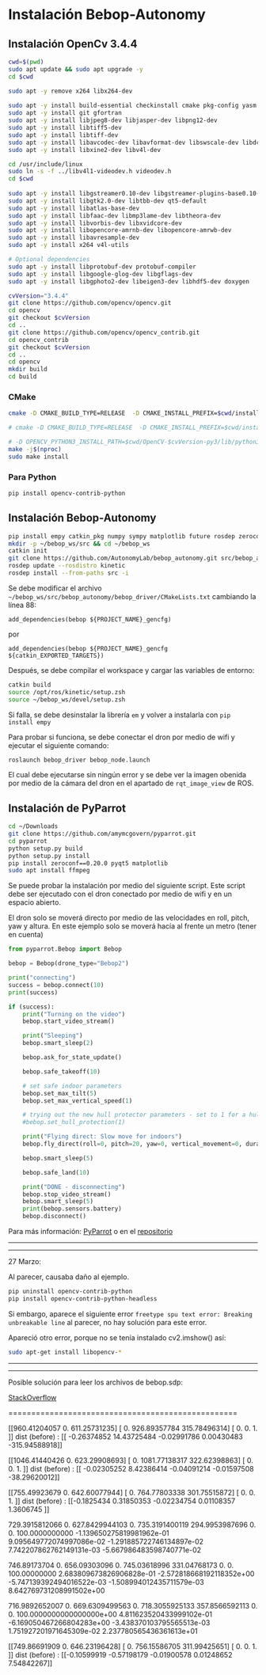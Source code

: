 # Instalación Bebop-Autonomy

## Instalación OpenCv 3.4.4

~~~bash
cwd=$(pwd)
sudo apt update && sudo apt upgrade -y
cd $cwd

sudo apt -y remove x264 libx264-dev                                                                                        ─╯
 
sudo apt -y install build-essential checkinstall cmake pkg-config yasm
sudo apt -y install git gfortran
sudo apt -y install libjpeg8-dev libjasper-dev libpng12-dev
sudo apt -y install libtiff5-dev
sudo apt -y install libtiff-dev
sudo apt -y install libavcodec-dev libavformat-dev libswscale-dev libdc1394-22-dev
sudo apt -y install libxine2-dev libv4l-dev

cd /usr/include/linux
sudo ln -s -f ../libv4l1-videodev.h videodev.h
cd $cwd
 
sudo apt -y install libgstreamer0.10-dev libgstreamer-plugins-base0.10-dev
sudo apt -y install libgtk2.0-dev libtbb-dev qt5-default
sudo apt -y install libatlas-base-dev
sudo apt -y install libfaac-dev libmp3lame-dev libtheora-dev
sudo apt -y install libvorbis-dev libxvidcore-dev
sudo apt -y install libopencore-amrnb-dev libopencore-amrwb-dev
sudo apt -y install libavresample-dev
sudo apt -y install x264 v4l-utils

# Optional dependencies
sudo apt -y install libprotobuf-dev protobuf-compiler
sudo apt -y install libgoogle-glog-dev libgflags-dev
sudo apt -y install libgphoto2-dev libeigen3-dev libhdf5-dev doxygen
~~~

~~~bash
cvVersion="3.4.4"
git clone https://github.com/opencv/opencv.git
cd opencv
git checkout $cvVersion
cd ..
git clone https://github.com/opencv/opencv_contrib.git
cd opencv_contrib
git checkout $cvVersion
cd ..
cd opencv
mkdir build
cd build
~~~

### CMake
~~~bash
cmake -D CMAKE_BUILD_TYPE=RELEASE  -D CMAKE_INSTALL_PREFIX=$cwd/installation/OpenCV-"$cvVersion"  -D INSTALL_PYTHON_EXAMPLES=ON  -D WITH_V4L=ON  -D WITH_QT=OFF  -D WITH_OPENGL=ON  -D PYTHON_DEFAULT_EXECUTABLE=$(which python3) -D BUILD_NEW_PYTHON_SUPPORT=ON -D BUILD_opencv_python3=ON -D HAVE_opencv_python3=ON -D OPENCV_EXTRA_MODULES_PATH=../../opencv_contrib/modules  -D BUILD_EXAMPLES=ON ..

# cmake -D CMAKE_BUILD_TYPE=RELEASE  -D CMAKE_INSTALL_PREFIX=$cwd/installation/OpenCV-"$cvVersion"  -D INSTALL_PYTHON_EXAMPLES=ON  -D WITH_V4L=ON  -D WITH_QT=OFF  -D WITH_OPENGL=ON  -D OPENCV_EXTRA_MODULES_PATH=../../opencv_contrib/modules  -D BUILD_EXAMPLES=ON ..

# -D OPENCV_PYTHON3_INSTALL_PATH=$cwd/OpenCV-$cvVersion-py3/lib/python3.5/site-packages
make -j$(nproc)
sudo make install
~~~

### Para Python
~~~bash
pip install opencv-contrib-python
~~~

## Instalación Bebop-Autonomy

~~~bash
pip install empy catkin_pkg numpy sympy matplotlib future rosdep zeroconf
mkdir -p ~/bebop_ws/src && cd ~/bebop_ws
catkin init
git clone https://github.com/AutonomyLab/bebop_autonomy.git src/bebop_autonomy
rosdep update --rosdistro kinetic
rosdep install --from-paths src -i
~~~

Se debe modificar el archivo  `~/bebop_ws/src/bebop_autonomy/bebop_driver/CMakeLists.txt` cambiando la línea 88: 
~~~
add_dependencies(bebop ${PROJECT_NAME}_gencfg)
~~~
por 
~~~
add_dependencies(bebop ${PROJECT_NAME}_gencfg ${catkin_EXPORTED_TARGETS})
~~~

Después, se debe compilar el workspace y cargar las variables de entorno:

~~~bash
catkin build
source /opt/ros/kinetic/setup.zsh
source ~/bebop_ws/devel/setup.zsh
~~~

Si falla, se debe desinstalar la librería `em` y volver a instalarla con `pip install empy`

Para probar si funciona, se debe conectar el dron por medio de wifi y ejecutar el siguiente comando:

~~~bash
roslaunch bebop_driver bebop_node.launch
~~~

El cual debe ejecutarse sin ningún error y se debe ver la imagen obenida por medio de la cámara del dron en el apartado de `rqt_image_view` de ROS.

## Instalación de PyParrot

~~~bash
cd ~/Downloads
git clone https://github.com/amymcgovern/pyparrot.git
cd pyparrot
python setup.py build
python setup.py install
pip install zeroconf==0.20.0 pyqt5 matplotlib 
sudo apt install ffmpeg
~~~

Se puede probar la instalación por medio del siguiente script. Este script debe ser ejecutado con el dron conectado por medio de wifi y en un espacio abierto.

El dron solo se moverá directo por medio de las velocidades en roll, pitch, yaw y altura. En este ejemplo solo se moverá hacía al frente un metro (tener en cuenta)

~~~python
from pyparrot.Bebop import Bebop

bebop = Bebop(drone_type="Bebop2")

print("connecting")
success = bebop.connect(10)
print(success)

if (success):
    print("Turning on the video")
    bebop.start_video_stream()

    print("Sleeping")
    bebop.smart_sleep(2)

    bebop.ask_for_state_update()

    bebop.safe_takeoff(10)

    # set safe indoor parameters
    bebop.set_max_tilt(5)
    bebop.set_max_vertical_speed(1)

    # trying out the new hull protector parameters - set to 1 for a hull protection and 0 without protection
    #bebop.set_hull_protection(1)

    print("Flying direct: Slow move for indoors")
    bebop.fly_direct(roll=0, pitch=20, yaw=0, vertical_movement=0, duration=2)

    bebop.smart_sleep(5)

    bebop.safe_land(10)

    print("DONE - disconnecting")
    bebop.stop_video_stream()
    bebop.smart_sleep(5)
    print(bebop.sensors.battery)
    bebop.disconnect()
~~~

Para más información: [PyParrot](https://pyparrot.readthedocs.io/en/latest/) o en el [repositorio](https://github.com/amymcgovern/pyparrot)

---
---
27 Marzo:

Al parecer, causaba daño al ejemplo.

~~~bash
pip uninstall opencv-contrib-python
pip install opencv-contrib-python-headless
~~~

Si embargo, aparece el siguiente error `freetype spu text error: Breaking unbreakable line` al parecer, no hay solución para este error.

Apareció otro error, porque no se tenía instalado cv2.imshow() así:

~~~bash
sudo apt-get install libopencv-*
~~~

---
---

Posible solución para leer los archivos de bebop.sdp:

[StackOverflow](https://stackoverflow.com/questions/50591068/how-to-get-the-frame-from-the-vlc-media-player)

==================================================

[[960.41204057   0.         611.25731235]
 [  0.         926.89357784 315.78496314]
 [  0.           0.           1.        ]]
dist (before) : 
[[  -0.26374852   14.43725484   -0.02991786    0.00430483 -315.94588918]]

[[1046.41440426    0.          623.29908693]
 [   0.         1081.77138317  322.62398863]
 [   0.            0.            1.        ]]
dist (before) : 
[[ -0.02305252   8.42386414  -0.04091214  -0.01597508 -38.29620012]]

[[755.49923679   0.         642.60077944]
 [  0.         764.77803338 301.75515872]
 [  0.           0.           1.        ]]
dist (before) : 
[[-0.1825434   0.31850353 -0.02234754  0.01108357  1.3606745 ]]

729.3915812066 0. 627.8429944103
0. 735.3191400119 294.9953987696
0. 0. 100.0000000000
-1.139650275819981962e-01 9.095649772074997086e-02 -1.291885722746134897e-02 7.742207862762149131e-03 -5.667986483598740771e-02

746.89173704 0. 656.09303096
0. 745.03618996 331.04768173
0. 0. 100.00000000
2.683809673826906828e-01 -2.572818668192118352e+00 -5.747139392494016522e-03 -1.508994012435711579e-03 8.642769731208991502e+00

716.9892652007 0. 669.6309499563
0. 718.3055925133 357.8566592113
0. 0. 100.0000000000000000e+00
4.811623520433999102e-01 -6.169050467266804283e+00 -3.438370103795565513e-03 1.751927201971645309e-02 2.237780565436361613e+01

[[749.86691909   0.         646.23196428]
 [  0.         756.15586705 311.99425651]
 [  0.           0.           1.        ]]
dist (before) : 
[[-0.10599919 -0.57198179 -0.01900578  0.01248652  7.54842267]]